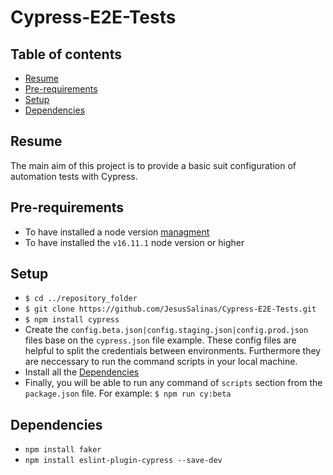 # Cypress-E2E-Tests
## Table of contents
* [Resume](#resume)
* [Pre-requirements](#pre-requirements)
* [Setup](#setup)
* [Dependencies](#dependencies)

## Resume
The main aim of this project is to provide a basic suit configuration of automation tests with Cypress.
## Pre-requirements
* To have installed a node version [managment](https://github.com/nvm-sh/nvm)
* To have installed the ``v16.11.1`` node version or higher
## Setup
* ``$ cd ../repository_folder``
* ``$ git clone https://github.com/JesusSalinas/Cypress-E2E-Tests.git``
* ``$ npm install cypress``
* Create the ``config.beta.json|config.staging.json|config.prod.json`` files base on the ``cypress.json`` file example. These config files are helpful to split the credentials between environments. Furthermore they are neccessary to run the command scripts in your local machine.
* Install all the [Dependencies](#dependencies)
* Finally, you will be able to run any command of ``scripts`` section from the ``package.json`` file. For example: ``$ npm run cy:beta``
## Dependencies
* ``npm install faker ``
* ``npm install eslint-plugin-cypress --save-dev``
